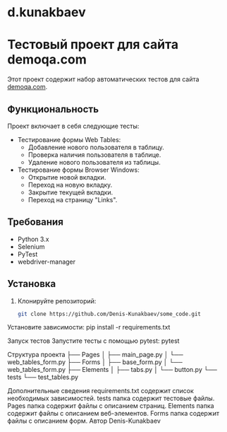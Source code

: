 # d.kunakbaev
# Тестовый проект для сайта demoqa.com

Этот проект содержит набор автоматических тестов для сайта [demoqa.com](https://demoqa.com/).

## Функциональность

Проект включает в себя следующие тесты:

- Тестирование формы Web Tables:
    - Добавление нового пользователя в таблицу.
    - Проверка наличия пользователя в таблице.
    - Удаление нового пользователя из таблицы.
- Тестирование формы Browser Windows:
    - Открытие новой вкладки.
    - Переход на новую вкладку.
    - Закрытие текущей вкладки.
    - Переход на страницу "Links".

## Требования

- Python 3.x
- Selenium
- PyTest
- webdriver-manager

## Установка

1. Клонируйте репозиторий:
   ```bash
   git clone https://github.com/Denis-Kunakbaev/some_code.git

Установите зависимости:
pip install -r requirements.txt


Запуск тестов
Запустите тесты с помощью pytest:
pytest


Структура проекта
├── Pages
│   ├── main_page.py
│   └── web_tables_form.py
├── Forms
│   ├── base_form.py
│   └── web_tables_form.py
├── Elements
│   ├── tabs.py
│   └── button.py
└── tests
    └── test_tables.py

Дополнительные сведения
requirements.txt содержит список необходимых зависимостей.
tests папка содержит тестовые файлы.
Pages папка содержит файлы с описанием страниц.
Elements папка содержит файлы с описанием веб-элементов.
Forms папка содержит файлы с описанием форм.
Автор
Denis-Kunakbaev